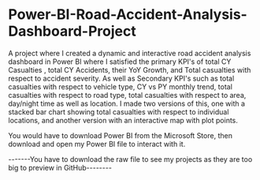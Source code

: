 # Power-BI-Road-Accident-Analysis-Dashboard-Project
A project where I created a dynamic and interactive road accident analysis dashboard in Power BI where I satisfied the primary KPI's of total CY Casualties , total CY Accidents, their YoY Growth, and Total casualties with respect to accident severity.
As well as Secondary KPI's such as total casualties with respect to vehicle type, CY vs PY monthly trend, total casualties with respect to road type, total casualties with respect to area, day/night time as well as location.
I made two versions of this, one with a stacked bar chart showing total casualties with respect to individual locations, and another version with an interactive map with plot points.

You would have to download Power BI from the Microsoft Store, then download and open my Power BI file to interact with it.

-------You have to download the raw file to see my projects as they are too big to preview in GitHub--------
